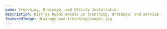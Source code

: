 ```yaml
---
name: Trenching, Drainage, and Utility Installation
description: Dirt'ee Deeds excels in trenching, drainage, and service installation for residential and commercial projects, as we work closely with electricians, drainlayers, and other qualified utility installers we are sure to engage the right people for your job, our commitment to quality and safety ensures reliable and long-lasting results for your project.
featuredImage: drainage-and-trenching/image1.jpg
---
```

